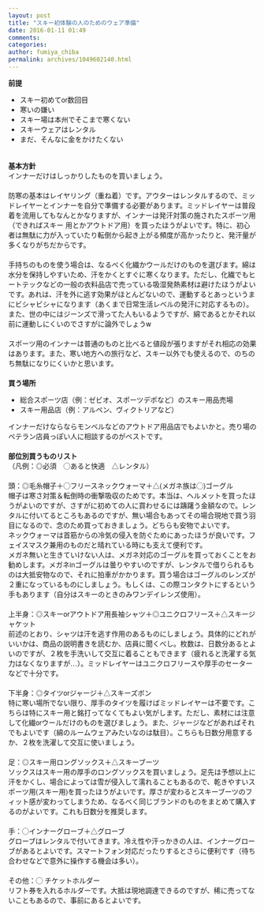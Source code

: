 ```yaml
---
layout: post
title: "スキー初体験の人のためのウェア準備"
date: 2016-01-11 01:49
comments: 
categories: 
author: fumiya_chiba
permalink: archives/1049602140.html
---
```


<!--?xml version="1.0" encoding="UTF-8" standalone="no"?-->

<div  style="font-family:'Helvetica Neue';font-size:14px;"><b>前提</b></div><div  style="font-family:'Helvetica Neue';font-size:14px;"><ul><li>スキー初めてor数回目</li><li>寒いの嫌い</li><li>スキー場は本州でそこまで寒くない</li><li>スキーウェアはレンタル</li><li>まだ、そんなに金をかけたくない</li></ul></div><div  style="font-family:'Helvetica Neue';font-size:14px;"><br /></div><div  style="font-family:'Helvetica Neue';font-size:14px;"><b>基本方針</b></div><div  style="font-family:'Helvetica Neue';font-size:14px;">インナーだけはしっかりしたものを買いましょう。
</div><div  style="font-family:'Helvetica Neue';font-size:14px;"><br /></div><div  style="font-family:'Helvetica Neue';font-size:14px;">防寒の基本はレイヤリング（重ね着）です。アウターはレンタルするので、ミッドレイヤーとインナーを自分で準備する必要があります。ミッドレイヤーは普段着を流用してもなんとかなりますが、インナーは発汗対策の施されたスポーツ用（できればスキー用とかアウトドア用）を買ったほうがよいです。特に、初心者は無駄に力が入っていたり転倒から起き上がる頻度が高かったりと、発汗量が多くなりがちだからです。</div><div  style="font-family:'Helvetica Neue';font-size:14px;"><br /></div><div  style="font-family:'Helvetica Neue';font-size:14px;">手持ちのものを使う場合は、なるべく化繊かウールだけのものを選びます。綿は水分を保持しやすいため、汗をかくとすぐに寒くなります。ただし、化繊でもヒートテックなどの一般の衣料品店で売っている吸湿発熱素材は避けたほうがよいです。あれは、汗を外に逃す効果がほとんどないので、運動するとあっというまにビシャビシャになります（あくまで日常生活レベルの発汗に対応するもの）。また、世の中にはジーンズで滑ってた人もいるようですが、綿であるとかそれ以前に運動しにくいのでさすがに論外でしょうw
</div><div  style="font-family:'Helvetica Neue';font-size:14px;"><br /></div><div  style="font-family:'Helvetica Neue';font-size:14px;">スポーツ用のインナーは普通のものと比べると値段が張りますがそれ相応の効果はあります。また、寒い地方への旅行など、スキー以外でも使えるので、のちのち無駄になりにくいかと思います。
</div><div  style="font-family:'Helvetica Neue';font-size:14px;"><br /></div><div  style="font-family:'Helvetica Neue';font-size:14px;"><b>買う場所</b></div><div  style="font-family:'Helvetica Neue';font-size:14px;"><ul><li>総合スポーツ店（例：ゼビオ、スポーツデポなど）のスキー用品売場</li><li>スキー用品店（例：アルペン、ヴィクトリアなど）</li></ul></div><div  style="font-family:'Helvetica Neue';font-size:14px;">インナーだけならならモンベルなどのアウトドア用品店でもよいかと。売り場のベテラン店員っぽい人に相談するのがベストです。<br /><br /></div><div  style="font-family:'Helvetica Neue';font-size:14px;"><b>部位別買うものリスト
</b></div><div  style="font-family:'Helvetica Neue';font-size:14px;">（凡例：◎必須　◯あると快適　△レンタル）
</div><div  style="font-family:'Helvetica Neue';font-size:14px;"><br /></div><div  style="font-family:'Helvetica Neue';font-size:14px;">頭：◎毛糸帽子＋◯フリースネックウォーマ＋△(メガネ族は◯)ゴーグル
</div><div  style="font-family:'Helvetica Neue';font-size:14px;">帽子は寒さ対策＆転倒時の衝撃吸収のためです。本当は、ヘルメットを買ったほうがよいのですが、さすがに初めての人に買わせるには躊躇う金額なので。レンタルに付いてるところもあるのですが、無い場合もあってその場合現地で買う羽目になるので、念のため買っておきましょう。どちらも安物でよいです。<br />ネックウォーマは首筋からの冷気の侵入を防ぐためにあったほうが良いです。フェイスマスク兼用のものだと晴れている時にも支えて便利です。<br />メガネ無いと生きていけない人は、メガネ対応のゴーグルを買っておくことをお勧めします。メガネinゴーグルは曇りやすいのですが、レンタルで借りられるものは大抵安物なので、それに拍車がかかります。買う場合はゴーグルのレンズが２重になっているものにしましょう。もしくは、この際コンタクトにするという手もあります（自分はスキーのときのみワンデイレンズ使用）。</div><div  style="font-family:'Helvetica Neue';font-size:14px;"><br /></div><div  style="font-family:'Helvetica Neue';font-size:14px;">上半身：◎スキーorアウトドア用長袖シャツ＋◎ユニクロフリース＋△スキージャケット
</div><div  style="font-family:'Helvetica Neue';font-size:14px;">前述のとおり、シャツは汗を逃す作用のあるものにしましょう。具体的にどれがいいかは、商品の説明書きを読むか、店員に聞くべし。枚数は、日数分あるとよいのですが、２枚を手洗いして交互に着ることもできます（疲れると洗濯する気力はなくなりますが…）。ミッドレイヤーはユニクロフリースや厚手のセーターなどで十分です。
</div><div  style="font-family:'Helvetica Neue';font-size:14px;"><br /></div><div  style="font-family:'Helvetica Neue';font-size:14px;">下半身：◎タイツorジャージ＋△スキーズボン
</div><div  style="font-family:'Helvetica Neue';font-size:14px;">特に寒い場所でない限り、厚手のタイツを履けばミッドレイヤーは不要です。こちらは特にスキー用と銘打ってなくてもよい気がします。ただし、素材には注意して化繊orウールだけのものを選びましょう。また、ジャージなどがあればそれでもよいです（綿のルームウェアみたいなのは駄目）。こちらも日数分用意するか、２枚を洗濯して交互に使いましょう。
</div><div  style="font-family:'Helvetica Neue';font-size:14px;"><br /></div><div  style="font-family:'Helvetica Neue';font-size:14px;">足：◎スキー用ロングソックス＋△スキーブーツ
</div><div  style="font-family:'Helvetica Neue';font-size:14px;">ソックスはスキー用の厚手のロングソックスを買いましょう。足先は予想以上に汗をかくし、場合によっては雪が侵入して濡れることもあるので、乾きやすいスポーツ用(スキー用)を買ったほうがよいです。厚さが変わるとスキーブーツのフィット感が変わってしまうため、なるべく同じブランドのものをまとめて購入するのがよいです。これも日数分を推奨します。
</div><div  style="font-family:'Helvetica Neue';font-size:14px;"><br /></div><div  style="font-family:'Helvetica Neue';font-size:14px;">手：◯インナーグローブ＋△グローブ
</div><div  style="font-family:'Helvetica Neue';font-size:14px;">グローブはレンタルで付いてきます。冷え性や汗っかきの人は、インナーグローブがあるとよいです。スマートフォン対応だったりするとさらに便利です（待ち合わせなどで意外に操作する機会は多い）。&nbsp;<br /><br />その他：◯ チケットホルダー<br />リフト券を入れるホルダーです。大抵は現地調達できるのですが、稀に売ってないこともあるので、事前にあるとよいです。</div><div  style="font-family:'Helvetica Neue';font-size:14px;"></div>

